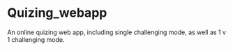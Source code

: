 # Quizing_webapp
An online quizing web app, including single challenging mode, as well as 1 v 1 challenging mode.

